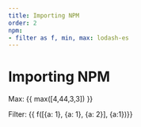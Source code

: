 ```yaml
---
title: Importing NPM
order: 2
npm:
- filter as f, min, max: lodash-es
---
```


# Importing NPM
<div v-if="!$fetchState.pending">
Max: {{ max([4,44,3,3]) }}

Filter: {{ f([{a: 1}, {a: 1}, {a: 2}], {a:1})}}
</div>